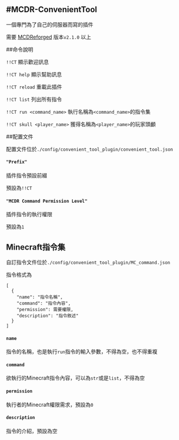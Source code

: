 #MCDR-ConvenientTool
--------------------

一個專門為了自己的伺服器而寫的插件

需要 [MCDReforged](https://github.com/Fallen-Breath/MCDReforged)  版本`v2.1.0` 以上

##命令說明

`!!CT` 顯示歡迎訊息

`!!CT help` 顯示幫助訊息

`!!CT reload` 重載此插件

`!!CT list` 列出所有指令

`!!CT run <command_name>` 執行名稱為`<command_name>`的指令集

`!!CT skull <player_name>` 獲得名稱為`<player_name>`的玩家頭顱

##配置文件

配置文件位於`./config/convenient_tool_plugin/convenient_tool.json`

#### `"Prefix"`

插件指令預設前綴

預設為`!!CT`

#### `"MCDR Command Permission Level"`

插件指令的執行權限

預設為`1`

## Minecraft指令集

自訂指令文件位於`./config/convenient_tool_plugin/MC_command.json`

指令格式為

```
[
  {
    "name": "指令名稱",
    "command": "指令內容",
    "permission": 需要權限,
    "description": "指令敘述"
  }
]
```
#### `name`

指令的名稱，也是執行`run`指令的輸入參數，不得為空，也不得重複

#### `command`

欲執行的Minecraft指令內容，可以為`str`或是`list`，不得為空

#### `permission`

執行者的Minecraft權限需求，預設為`0`

#### `description`

指令的介紹，預設為空
